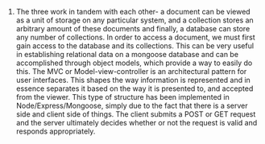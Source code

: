 1.  The three work in tandem with each other- a document can be viewed as a unit of storage on any particular system, and a collection stores an arbitrary amount of these documents and finally, a database can store any number of collections.  In order to access a document, we must first gain access to the database and its collections. This can be very useful in establishing relational data on a mongoose database and can be accomplished through object models, which provide a way to easily do this. The MVC or Model-view-controller is an architectural pattern for user interfaces.  This shapes the way information is represented and in essence separates it based on the way it is presented to, and accepted from the viewer.  This type of structure has been implemented in Node/Express/Mongoose, simply due to the fact that there is a server side and client side of things.  The client submits a POST or GET request and the server ultimately decides whether or not the request is valid and responds appropriately.